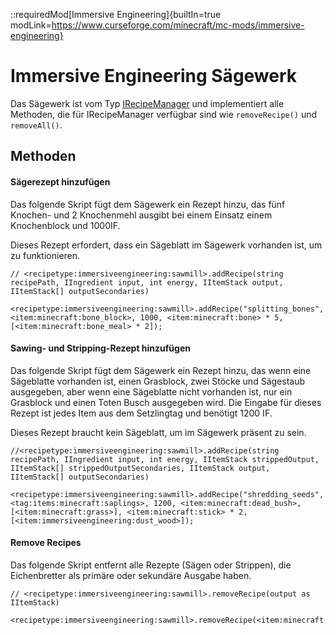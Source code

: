 ::requiredMod[Immersive Engineering]{builtIn=true modLink=https://www.curseforge.com/minecraft/mc-mods/immersive-engineering}

# Immersive Engineering Sägewerk

Das Sägewerk ist vom Typ [IRecipeManager](/vanilla/api/managers/IRecipeManager) und implementiert alle Methoden, die für IRecipeManager verfügbar sind wie `removeRecipe()` und `removeAll()`.

## Methoden

#### Sägerezept hinzufügen

Das folgende Skript fügt dem Sägewerk ein Rezept hinzu, das fünf Knochen- und 2 Knochenmehl ausgibt bei einem Einsatz einem Knochenblock und 1000IF.

Dieses Rezept erfordert, dass ein Sägeblatt im Sägewerk vorhanden ist, um zu funktionieren.

```zenscript
// <recipetype:immersiveengineering:sawmill>.addRecipe(string recipePath, IIngredient input, int energy, IItemStack output, IItemStack[] outputSecondaries)

<recipetype:immersiveengineering:sawmill>.addRecipe("splitting_bones", <item:minecraft:bone_block>, 1000, <item:minecraft:bone> * 5, [<item:minecraft:bone_meal> * 2]);
```

#### Sawing- und Stripping-Rezept hinzufügen

Das folgende Skript fügt dem Sägewerk ein Rezept hinzu, das wenn eine Sägeblatte vorhanden ist, einen Grasblock, zwei Stöcke und Sägestaub ausgegeben, aber wenn eine Sägeblatte nicht vorhanden ist, nur ein Grasblock und einen Toten Busch ausgegeben wird. Die Eingabe für dieses Rezept ist jedes Item aus dem Setzlingtag und benötigt 1200 IF.

Dieses Rezept braucht kein Sägeblatt, um im Sägewerk präsent zu sein.

```zenscript
//<recipetype:immersiveengineering:sawmill>.addRecipe(string recipePath, IIngredient input, int energy, IItemStack strippedOutput, IItemStack[] strippedOutputSecondaries, IItemStack output, IItemStack[] outputSecondaries)

<recipetype:immersiveengineering:sawmill>.addRecipe("shredding_seeds", <tag:items:minecraft:saplings>, 1200, <item:minecraft:dead_bush>, [<item:minecraft:grass>], <item:minecraft:stick> * 2, [<item:immersiveengineering:dust_wood>]);
```

#### Remove Recipes

Das folgende Skript entfernt alle Rezepte (Sägen oder Strippen), die Eichenbretter als primäre oder sekundäre Ausgabe haben.

```zenscript
// <recipetype:immersiveengineering:sawmill>.removeRecipe(output as IItemStack)

<recipetype:immersiveengineering:sawmill>.removeRecipe(<item:minecraft:oak_planks>);
```